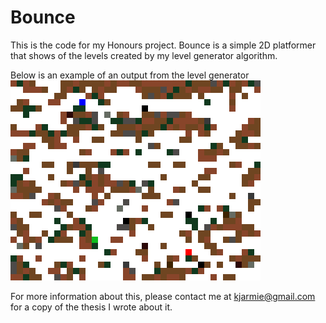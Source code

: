 # Bounce
 
This is the code for my Honours project. Bounce is a simple 2D platformer that shows of the levels created by my level generator algorithm.

Below is an example of an output from the level generator
![An example of the structure of the level ouput](https://github.com/kjarmie/Bounce/blob/main/images/small_1.png)

For more information about this, please contact me at kjarmie@gmail.com for a copy of the thesis I wrote about it.
